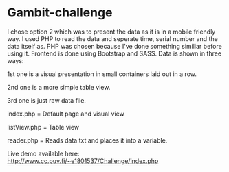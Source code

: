 # Gambit-challenge
I chose option 2 which was to present the data as it is in a mobile friendly way.
I used PHP to read the data and seperate time, serial number and the data itself as. PHP was chosen because I've done something similiar before using it. Frontend is done using Bootstrap and SASS. Data is shown in three ways:

1st one is a visual presentation in small containers laid out in a row.

2nd one is a more simple table view.

3rd one is just raw data file.

index.php = Default page and visual view

listView.php = Table view

reader.php = Reads data.txt and places it into a variable.

Live demo available here: http://www.cc.puv.fi/~e1801537/Challenge/index.php
